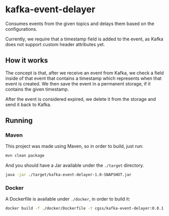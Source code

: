 # kafka-event-delayer

Consumes events from the given topics and delays them based on the configurations.

Currently, we require that a timestamp field is added to the event, as Kafka does not support custom header attributes yet.

## How it works

The concept is that, after we receive an event from Kafka, we check a field inside of that event that contains a timestamp which represents when that event is created. We then save the event in a permanent storage, if it contains the given timestamp.

After the event is considered expired, we delete it from the storage and send it back to Kafka.

## Running

### Maven

This project was made using Maven, so in order to build, just run:

```bash
mvn clean package
```

And you should have a Jar available under the `./target` directory.

```bash
java -jar ./target/kafka-event-delayer-1.0-SNAPSHOT.jar
```

### Docker

A Dockerfile is available under `./docker`, in order to build it:

```bash
docker build -f ./docker/Dockerfile -t cgss/kafka-event-delayer:0.0.1
```
